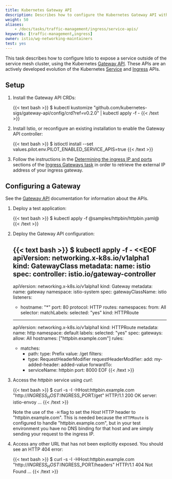 ```yaml
---
title: Kubernetes Gateway API
description: Describes how to configure the Kubernetes Gateway API with Istio.
weight: 50
aliases:
    - /docs/tasks/traffic-management/ingress/service-apis/
keywords: [traffic-management,ingress]
owner: istio/wg-networking-maintainers
test: yes
---
```


This task describes how to configure Istio to expose a service outside of the service mesh cluster, using the Kubernetes [Gateway API](https://gateway-api.sigs.k8s.io/).
These APIs are an actively developed evolution of the Kubernetes [Service](https://kubernetes.io/docs/concepts/services-networking/service/)
and [Ingress](https://kubernetes.io/docs/concepts/services-networking/ingress/) APIs.

## Setup

1. Install the Gateway API CRDs:

    {{< text bash >}}
    $ kubectl kustomize "github.com/kubernetes-sigs/gateway-api/config/crd?ref=v0.2.0" | kubectl apply -f -
    {{< /text >}}

1. Install Istio, or reconfigure an existing installation to enable the Gateway API controller:

    {{< text bash >}}
    $ istioctl install --set values.pilot.env.PILOT_ENABLED_SERVICE_APIS=true
    {{< /text >}}

1. Follow the instructions in the [Determining the ingress IP and ports](/docs/tasks/traffic-management/ingress/ingress-control/#determining-the-ingress-ip-and-ports) sections of the [Ingress Gateways task](/docs/tasks/traffic-management/ingress/ingress-control/) in order to retrieve the external IP address of your ingress gateway.

## Configuring a Gateway

See the [Gateway API](https://gateway-api.sigs.k8s.io/) documentation for information about the APIs.

1. Deploy a test application:

    {{< text bash >}}
    $ kubectl apply -f @samples/httpbin/httpbin.yaml@
    {{< /text >}}

1. Deploy the Gateway API configuration:

    {{< text bash >}}
    $ kubectl apply -f - <<EOF
    apiVersion: networking.x-k8s.io/v1alpha1
    kind: GatewayClass
    metadata:
      name: istio
    spec:
      controller: istio.io/gateway-controller
    ---
    apiVersion: networking.x-k8s.io/v1alpha1
    kind: Gateway
    metadata:
      name: gateway
      namespace: istio-system
    spec:
      gatewayClassName: istio
      listeners:
      - hostname: "*"
        port: 80
        protocol: HTTP
        routes:
          namespaces:
            from: All
          selector:
            matchLabels:
              selected: "yes"
          kind: HTTPRoute
    ---
    apiVersion: networking.x-k8s.io/v1alpha1
    kind: HTTPRoute
    metadata:
      name: http
      namespace: default
      labels:
        selected: "yes"
    spec:
      gateways:
        allow: All
      hostnames: ["httpbin.example.com"]
      rules:
      - matches:
        - path:
            type: Prefix
            value: /get
        filters:
        - type: RequestHeaderModifier
          requestHeaderModifier:
            add:
              my-added-header: added-value
        forwardTo:
        - serviceName: httpbin
          port: 8000
    EOF
    {{< /text >}}

1.  Access the _httpbin_ service using _curl_:

    {{< text bash >}}
    $ curl -s -I -HHost:httpbin.example.com "http://$INGRESS_HOST:$INGRESS_PORT/get"
    HTTP/1.1 200 OK
    server: istio-envoy
    ...
    {{< /text >}}

    Note the use of the `-H` flag to set the _Host_ HTTP header to
    "httpbin.example.com". This is needed because the `HTTPRoute` is configured to handle "httpbin.example.com",
    but in your test environment you have no DNS binding for that host and are simply sending your request to the ingress IP.

1.  Access any other URL that has not been explicitly exposed. You should see an HTTP 404 error:

    {{< text bash >}}
    $ curl -s -I -HHost:httpbin.example.com "http://$INGRESS_HOST:$INGRESS_PORT/headers"
    HTTP/1.1 404 Not Found
    ...
    {{< /text >}}
